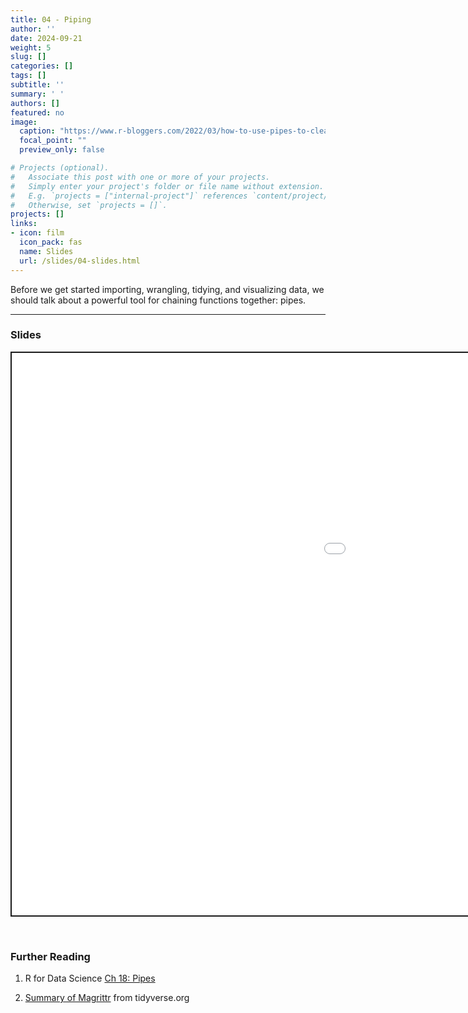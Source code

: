 ```yaml
---
title: 04 - Piping
author: ''
date: 2024-09-21
weight: 5
slug: []
categories: []
tags: []
subtitle: ''
summary: ' '
authors: []
featured: no
image:
  caption: "https://www.r-bloggers.com/2022/03/how-to-use-pipes-to-clean-up-your-r-code/"
  focal_point: ""
  preview_only: false

# Projects (optional).
#   Associate this post with one or more of your projects.
#   Simply enter your project's folder or file name without extension.
#   E.g. `projects = ["internal-project"]` references `content/project/deep-learning/index.md`.
#   Otherwise, set `projects = []`.
projects: []
links:
- icon: film
  icon_pack: fas
  name: Slides
  url: /slides/04-slides.html
---
```


<script src="{{< blogdown/postref >}}index_files/fitvids/fitvids.min.js"></script>

Before we get started importing, wrangling, tidying, and visualizing data, we should talk about a powerful tool for chaining functions together: pipes.

------------------------------------------------------------------------

### Slides

<div class="shareagain" style="min-width:300px;margin:1em auto;" data-exeternal="1">
<iframe src="/slides/04-slides.html" width="1600" height="900" style="border:2px solid currentColor;" loading="lazy" allowfullscreen></iframe>
<script>fitvids('.shareagain', {players: 'iframe'});</script>
</div>

<br>

### Further Reading

<div class="book">

1.  R for Data Science [Ch 18: Pipes](https://r4ds.had.co.nz/pipes.html?q=pipe#pipes)

2.  [Summary of Magrittr](https://magrittr.tidyverse.org) from tidyverse.org

</div>
